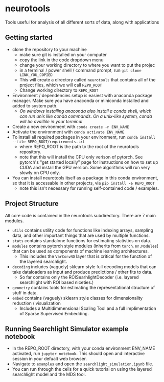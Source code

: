 # neurotools
Tools useful for analysis of all different sorts of data, along with applications

## Getting started
- clone the repository to your machine
  - make sure git is installed on your computer
  - copy the link in the code dropdown menu
  - change your working directory to where you want to put the projec
  - in a terminal / power shell / command prompt, run `git clone LINK_YOU_COPIED`
  - This will create a directory called `neurotools` that contains all of the project files, which we will call `REPO_ROOT`
  - Change working directory to `REPO_ROOT`
- Environment / dependencies setup is easiest with anaconda package manager. Make sure you have anaconda or miniconda installed and added to system path.
  - _On windows installing anaconda also install a conda shell, which can run unix like conda commands. On a unix-like system, conda will be availble in your terminal_
- Create a new environment with `conda create -n ENV_NAME`
- Activate the environment with `conda activate ENV_NAME`
- To install all required packages in your environment, run `conda install --file REPO_ROOT/requirements.txt`
  - where REPO_ROOT is the path to the root of the neurotools repository.
  - note that this will install the CPU only verison of pytorch. See pytorch's "get started locally" page for instructions on how to set up CUDA and install the GPU version. Some algorithms will run very slowly on CPU only.
- You can install neurotools itself as a package in this conda environment, so that it is accessable in other projects, via `pip install -e REPO_ROOT`
  - note this isn't necessary for running self-contained code / examples.

## Project Structure
All core code is contained in the neurotools subdirectory. There are 7 main modules.
- `utils` contains utility code for functions like indexing arrays, sampling data, and other important things that are used by multiple functions.
- `stats` contains standalone functions for estimating statistics on data.
- `modules` contains pytorch style modules (inherits from `torch.nn.Modules`) that can be used as components of machine learning architectures.
  - This includes the `VarConvND` layer that is critical for the function of the layered searchlight.
- `decoding` includes (vaguely) sklearn style full decoding models that can take dataloaders as input and produce predictions / other fits to data.
  - So far contains only the ROISearhlightDecoder (i.e. layered searchlight with ROI based niceties.)
- `geometry` contains tools for estimating the representational structure of stuff in data.
- `embed` contains (vaguely) sklearn style classes for dimensionality reduction / visualization
  - Includes a Multidimmensional Scaling Tool and a full implimentation of Sparse Supervised Embedding.

## Running Searchlight Simulator example notebook
- In the REPO_ROOT directory, with your conda environment ENV_NAME activated, run `jupyter notebook`. This should open and interactive session in your defualt web browser.
- Navigate to `examples` and open the `searchlight_simulation.ipynb` file. 
- You can run through the cells for a quick tutorial on using the layered searchlight model and the MDS tool.
